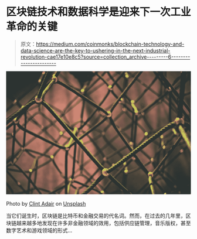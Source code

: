# 区块链技术和数据科学是迎来下一次工业革命的关键

> 原文：<https://medium.com/coinmonks/blockchain-technology-and-data-science-are-the-key-to-ushering-in-the-next-industrial-revolution-cae17e10e8c5?source=collection_archive---------6----------------------->

![](img/4573cc380aa904b6066d31188e82a37d.png)

Photo by [Clint Adair](https://unsplash.com/@clintadair?utm_source=medium&utm_medium=referral) on [Unsplash](https://unsplash.com?utm_source=medium&utm_medium=referral)

当它们诞生时，区块链是比特币和金融交易的代名词。然而，在过去的几年里，区块链越来越多地发现在许多非金融领域的效用，包括供应链管理，音乐版权，甚至数字艺术和游戏领域的形式…